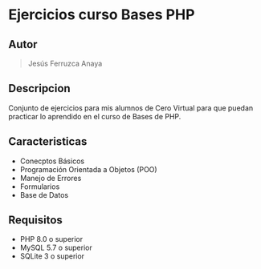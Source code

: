 # Ejercicios curso Bases PHP

## Autor

> Jesús Ferruzca Anaya

## Descripcion

Conjunto de ejercicios para mis alumnos de Cero Virtual para que puedan practicar lo aprendido en el curso de Bases de PHP.

## Caracteristicas

- Conecptos Básicos
- Programación Orientada a Objetos (POO)
- Manejo de Errores
- Formularios
- Base de Datos

## Requisitos

- PHP 8.0 o superior
- MySQL 5.7 o superior
- SQLite 3 o superior
